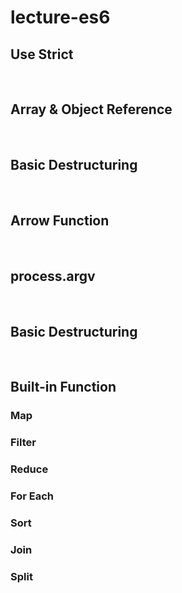 # lecture-es6

## Use Strict

<br>

## Array & Object Reference

<br>

## Basic Destructuring

<br>

## Arrow Function

<br>

## process.argv

<br>

## Basic Destructuring

<br>

## Built-in Function
### Map
### Filter
### Reduce
### For Each
### Sort
### Join
### Split
